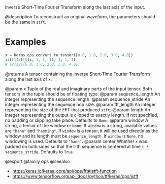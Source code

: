 Inverse Short-Time Fourier Transform along the last axis of the input.

@description
To reconstruct an original waveform, the parameters should be the same in
`stft`.

# Examples
```python
x = keras.ops.convert_to_tensor([0.0, 1.0, 2.0, 3.0, 4.0])
istft(stft(x, 1, 1, 1), 1, 1, 1)
# array([0.0, 1.0, 2.0, 3.0, 4.0])
```

@returns
A tensor containing the inverse Short-Time Fourier Transform along the
last axis of `x`.

@param x Tuple of the real and imaginary parts of the input tensor. Both
    tensors in the tuple should be of floating type.
@param sequence_length An integer representing the sequence length.
@param sequence_stride An integer representing the sequence hop size.
@param fft_length An integer representing the size of the FFT that produced
    `stft`.
@param length An integer representing the output is clipped to exactly length.
    If not specified, no padding or clipping take place. Defaults to
    `None`.
@param window A string, a tensor of the window or `None`. If `window` is a
    string, available values are `"hann"` and `"hamming"`. If `window`
    is a tensor, it will be used directly as the window and its length
    must be `sequence_length`. If `window` is `None`, no windowing is
    used. Defaults to `"hann"`.
@param center Whether `x` was padded on both sides so that the t-th sequence
    is centered at time `t * sequence_stride`. Defaults to `True`.

@export
@family ops
@seealso
+ <https:/keras.io/keras_core/api/ops/fft#istft-function>
+ <https://www.tensorflow.org/api_docs/python/tf/keras/ops/istft>
